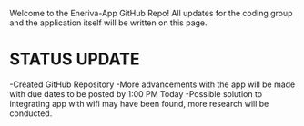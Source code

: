Welcome to the Eneriva-App GitHub Repo! 
All updates for the coding group and 
the application itself will be written 
on this page.

# STATUS UPDATE
-Created GitHub Repository
-More advancements with the app will be made with due dates to be posted by 1:00 PM Today 
-Possible solution to integrating app with wifi may have been found, more research will be conducted.
